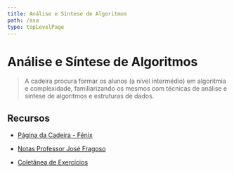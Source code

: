 ```yaml
---
title: Análise e Síntese de Algoritmos
path: /asa
type: topLevelPage
---
```


# Análise e Síntese de Algoritmos

> A cadeira procura formar os alunos (a nível intermédio) em algoritmia e complexidade, familiarizando os mesmos com técnicas de análise e síntese de algoritmos e estruturas de dados.

## Recursos

- [Página da Cadeira - Fénix](https://fenix.tecnico.ulisboa.pt/disciplinas/ASA/2021-2022/1-semestre)

- [Notas Professor José Fragoso](https://web.tecnico.ulisboa.pt/jose.fragoso/#teaching)

- [Coletânea de Exercícios](https://drive.google.com/file/d/1Mk2Eu5uDlwJY_f_eaknYsQk4dljz7IBa/view?usp=sharing)
